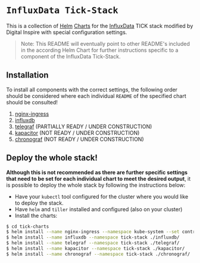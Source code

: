 # `InfluxData Tick-Stack`
This is a collection of [Helm](https://github.com/kubernetes/helm) [Charts](https://github.com/kubernetes/charts) for the [InfluxData](https://influxdata.com/time-series-platform) TICK stack modified by Digital Inspire with special configuration settings.

> Note: This README will eventually point to other README's included in the according Helm Chart for further instructions specific to a component of the InfluxData Tick-Stack.

## Installation
To install all components with the correct settings, the following order should be considered where each individual `README` of the specified chart should be consulted!

1. [nginx-ingress](/nginx-ingress/README.md)
2. [influxdb](/influxdb/README.md)
3. [telegraf](/telegraf/README.md) (PARTIALLY READY / UNDER CONSTRUCTION)
4. [kapacitor](/kapacitor/README.md) (NOT READY / UNDER CONSTRUCTION)
5. [chronograf](/chronograf/README.md) (NOT READY / UNDER CONSTRUCTION)


## Deploy the whole stack!
**Although this is not recommended as there are further specific settings that need to be set for each individual chart to meet the desired output**, it is possible to deploy the whole stack by following the instructions below:

- Have your `kubectl` tool configured for the cluster where you would like to deploy the stack.
- Have `helm` and `tiller` installed and configured (also on your cluster)
- Install the charts:
```bash
$ cd tick-charts
$ helm install --name nginx-ingress --namespace kube-system --set controller.hostNetwork=true,controller.kind=DaemonSet nginx-ingress/
$ helm install --name influxdb --namespace tick-stack ./influxdb/
$ helm install --name telegraf --namespace tick-stack ./telegraf/
$ helm install --name kapacitor --namespace tick-stack ./kapacitor/
$ helm install --name chronograf --namespace tick-stack ./chronograf/
```

